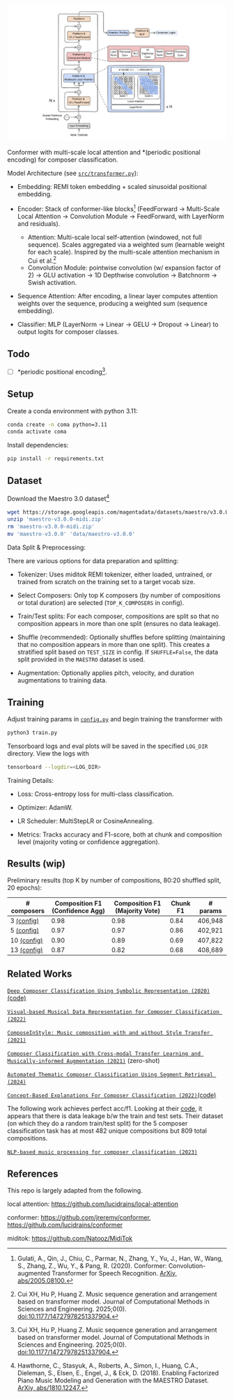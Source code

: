 <img src="assets/banner.png" width="600px"></img>

Conformer with multi-scale local attention and *(periodic positional encoding) for composer classification.

Model Architecture (see [`src/transformer.py`](src/transformer.py)):

- Embedding: REMI token embedding + scaled sinusoidal positional embedding.

- Encoder: Stack of conformer-like blocks[^1] (FeedForward → Multi-Scale Local Attention → Convolution Module → FeedForward, with LayerNorm and residuals).
    - Attention: Multi-scale local self-attention (windowed, not full sequence). Scales aggregated via a weighted sum (learnable weight for each scale). Inspired by the multi-scale attention mechanism in Cui et al.[^2]
    - Convolution Module: pointwise convolution (w/ expansion factor of 2) -> GLU activation -> 1D Depthwise convolution -> Batchnorm -> Swish activation.

- Sequence Attention: After encoding, a linear layer computes attention weights over the sequence, producing a weighted sum (sequence embedding).

- Classifier: MLP (LayerNorm → Linear → GELU → Dropout → Linear) to output logits for composer classes.

## Todo

- [ ] *periodic positional encoding[^2].

## Setup

Create a conda environment with python 3.11:

```bash
conda create -n coma python=3.11
conda activate coma
```

Install dependencies:

```bash
pip install -r requirements.txt
```

## Dataset

Download the Maestro 3.0 dataset[^3]

```bash
wget https://storage.googleapis.com/magentadata/datasets/maestro/v3.0.0/maestro-v3.0.0-midi.zip
unzip 'maestro-v3.0.0-midi.zip'
rm 'maestro-v3.0.0-midi.zip'
mv 'maestro-v3.0.0' 'data/maestro-v3.0.0'
```

Data Split & Preprocessing:

There are various options for data preparation and splitting:

- Tokenizer: Uses miditok REMI tokenizer, either loaded, untrained, or trained from scratch on the training set to a target vocab size.

- Select Composers: Only top K composers (by number of compositions or total duration) are selected (`TOP_K_COMPOSERS` in config).

- Train/Test splits: For each composer, compositions are split so that no composition appears in more than one split (ensures no data leakage).

- Shuffle (recommended): Optionally shuffles before splitting (maintaining that no composition appears in more than one split). This creates a stratified split based on `TEST_SIZE` in config. If `SHUFFLE=False`, the data split provided in the `MAESTRO` dataset is used.

- Augmentation: Optionally applies pitch, velocity, and duration augmentations to training data.

## Training

Adjust training params in [`config.py`](/config.py) and begin training the transformer with

```bash
python3 train.py
```

Tensorboard logs and eval plots will be saved in the specified `LOG_DIR` directory. View the logs with

```bash
tensorboard --logdir=<LOG_DIR>
```

Training Details:

- Loss: Cross-entropy loss for multi-class classification.

- Optimizer: AdamW.

- LR Scheduler: MultiStepLR or CosineAnnealing.

- Metrics: Tracks accuracy and F1-score, both at chunk and composition level (majority voting or confidence aggregation).

## Results (wip)

Preliminary results (top K by number of compositions, 80:20 shuffled split, 20 epochs):

| # composers                       | Composition F1 (Confidence Agg) | Composition F1 (Majority Vote) | Chunk F1 | # params |
|-----------------------------------|---------------------------------|--------------------------------|----------|----------|
| 3 [(config)](/configs/K=3.json)   | 0.98                            | 0.98                           | 0.84     | 406,948  |
| 5 [(config)](/configs/K=5.json)   | 0.97                            | 0.97                           | 0.86     | 402,921  |
| 10 [(config)](/configs/K=10.json) | 0.90                            | 0.89                           | 0.69     | 407,822  |
| 13 [(config)](/configs/K=13.json) | 0.87                            | 0.82                           | 0.68     | 408,689  |

## Related Works

[`Deep Composer Classification Using Symbolic Representation (2020)`](https://arxiv.org/pdf/2010.00823)[(code)](https://github.com/KimSSung/Deep-Composer-Classification)

[`Visual-based Musical Data Representation for Composer Classification (2022)`](https://doi.org/10.1109/iSAI-NLP56921.2022.9960254)

[`ComposeInStyle: Music composition with and without Style Transfer (2021)`](https://doi.org/10.1016/j.eswa.2021.116195)

[`Composer Classification with Cross-modal Transfer Learning and Musically-informed Augmentation (2021)`](https://archives.ismir.net/ismir2021/paper/000100.pdf) (zero-shot)

[`Automated Thematic Composer Classification Using Segment Retrieval (2024)`](https://doi.org/10.1109/MIPR62202.2024.00032)

[`Concept-Based Explanations For Composer Classification (2022)`](https://archives.ismir.net/ismir2022/paper/000105.pdf)[(code)](https://github.com/CPJKU/composer_concept/tree/main)

The following work achieves perfect acc/f1. Looking at their [code](https://github.com/SirawitC/NLP-based-music-processing-for-composer-classification), it appears that there is data leakage b/w the train and test sets. Their dataset (on which they do a random train/test split) for the 5 composer classification task has at most 482 unique compositions but 809 total compositions.

[`NLP-based music processing for composer classification (2023)`](https://doi.org/10.1038/s41598-023-40332-0)

## References

This repo is largely adapted from the following.

local attention: https://github.com/lucidrains/local-attention

conformer: https://github.com/jreremy/conformer, https://github.com/lucidrains/conformer

miditok: https://github.com/Natooz/MidiTok

[^1]: Gulati, A., Qin, J., Chiu, C., Parmar, N., Zhang, Y., Yu, J., Han, W., Wang, S., Zhang, Z., Wu, Y., & Pang, R. (2020). Conformer: Convolution-augmented Transformer for Speech Recognition. [ArXiv, abs/2005.08100.](https://arxiv.org/abs/2005.08100)

[^2]: Cui XH, Hu P, Huang Z. Music sequence generation and arrangement based on transformer model. Journal of Computational Methods in Sciences and Engineering. 2025;0(0). [doi:10.1177/14727978251337904.](https://doi.org/10.1177/14727978251337904)

[^3]: Hawthorne, C., Stasyuk, A., Roberts, A., Simon, I., Huang, C.A., Dieleman, S., Elsen, E., Engel, J., & Eck, D. (2018). Enabling Factorized Piano Music Modeling and Generation with the MAESTRO Dataset. [ArXiv, abs/1810.12247.](https://arxiv.org/abs/1810.12247)